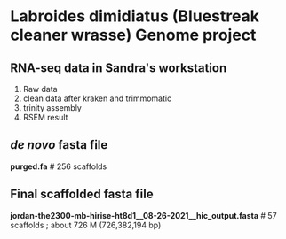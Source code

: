 # Labroides dimidiatus (Bluestreak cleaner wrasse) Genome project  

## RNA-seq data in Sandra's workstation   
1. Raw data  
2. clean data after kraken and trimmomatic
3. trinity assembly
4. RSEM result  

## *de novo* fasta file
**purged.fa**                   # 256 scaffolds  

## Final scaffolded fasta file
**jordan-the2300-mb-hirise-ht8d1__08-26-2021__hic_output.fasta**          # 57 scaffolds ; about 726 M (726,382,194 bp)

